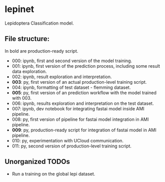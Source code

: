 # lepinet
Lepidoptera Classification model.

## File structure:

In bold are production-ready script.

* 000: ipynb, first and second version of the model training.
* 001: ipynb, first version of the prediction process, including some result data exploration.
* 002: ipynb, result exploration and interpretation.
* **003**: py, first version of an actual production-level training script.
* 004: ipynb, formatting of test dataset - flemming dataset.
* **005**: py, first version of an prediction workflow with the model trained with 003.
* 006: ipynb, results exploration and interpretation on the test dataset.
* 007: ipynb, dev notebook for integrating fastai model inside AMI pipeline.
* 008: py, first version of pipeline for fastai model integration in AMI pipeline.
* **009**: py, production-ready script for integration of fastai model in AMI pipeline.
* 010: py, experimentation with UCloud communication.
* 011: py, second version of production-level training script.

## Unorganized TODOs

* Run a training on the global lepi dataset.